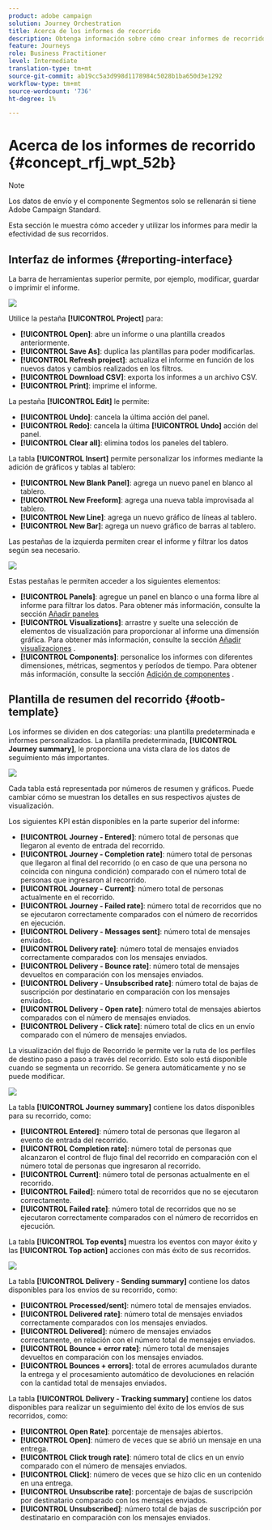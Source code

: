 ```yaml
---
product: adobe campaign
solution: Journey Orchestration
title: Acerca de los informes de recorrido
description: Obtenga información sobre cómo crear informes de recorrido
feature: Journeys
role: Business Practitioner
level: Intermediate
translation-type: tm+mt
source-git-commit: ab19cc5a3d998d1178984c5028b1ba650d3e1292
workflow-type: tm+mt
source-wordcount: '736'
ht-degree: 1%

---
```



# Acerca de los informes de recorrido {#concept_rfj_wpt_52b}

>[!NOTE]
>
>Los datos de envío y el componente Segmentos solo se rellenarán si tiene Adobe Campaign Standard.

Esta sección le muestra cómo acceder y utilizar los informes para medir la efectividad de sus recorridos.

## Interfaz de informes {#reporting-interface}

La barra de herramientas superior permite, por ejemplo, modificar, guardar o imprimir el informe.

![](../assets/dynamic_report_toolbar.png)

Utilice la pestaña **[!UICONTROL Project]** para:

* **[!UICONTROL Open]**: abre un informe o una plantilla creados anteriormente.
* **[!UICONTROL Save As]**: duplica las plantillas para poder modificarlas.
* **[!UICONTROL Refresh project]**: actualiza el informe en función de los nuevos datos y cambios realizados en los filtros.
* **[!UICONTROL Download CSV]**: exporta los informes a un archivo CSV.
* **[!UICONTROL Print]**: imprime el informe.

La pestaña **[!UICONTROL Edit]** le permite:

* **[!UICONTROL Undo]**: cancela la última acción del panel.
* **[!UICONTROL Redo]**: cancela la última  **[!UICONTROL Undo]** acción del panel.
* **[!UICONTROL Clear all]**: elimina todos los paneles del tablero.

La tabla **[!UICONTROL Insert]** permite personalizar los informes mediante la adición de gráficos y tablas al tablero:

* **[!UICONTROL New Blank Panel]**: agrega un nuevo panel en blanco al tablero.
* **[!UICONTROL New Freeform]**: agrega una nueva tabla improvisada al tablero.
* **[!UICONTROL New Line]**: agrega un nuevo gráfico de líneas al tablero.
* **[!UICONTROL New Bar]**: agrega un nuevo gráfico de barras al tablero.

Las pestañas de la izquierda permiten crear el informe y filtrar los datos según sea necesario.

![](../assets/dynamic_report_interface.png)

Estas pestañas le permiten acceder a los siguientes elementos:

* **[!UICONTROL Panels]**: agregue un panel en blanco o una forma libre al informe para filtrar los datos. Para obtener más información, consulte la sección [Añadir paneles](../reporting/creating-your-journey-reports.md#adding-panels)
* **[!UICONTROL Visualizations]**: arrastre y suelte una selección de elementos de visualización para proporcionar al informe una dimensión gráfica. Para obtener más información, consulte la sección [Añadir visualizaciones](../reporting/creating-your-journey-reports.md#adding-visualizations) .
* **[!UICONTROL Components]**: personalice los informes con diferentes dimensiones, métricas, segmentos y períodos de tiempo. Para obtener más información, consulte la sección [Adición de componentes](../reporting/creating-your-journey-reports.md#adding-components) .

## Plantilla de resumen del recorrido {#ootb-template}

Los informes se dividen en dos categorías: una plantilla predeterminada e informes personalizados.
La plantilla predeterminada, **[!UICONTROL Journey summary]**, le proporciona una vista clara de los datos de seguimiento más importantes.

![](../assets/dynamic_report_journey_8.png)

Cada tabla está representada por números de resumen y gráficos. Puede cambiar cómo se muestran los detalles en sus respectivos ajustes de visualización.

Los siguientes KPI están disponibles en la parte superior del informe:

* **[!UICONTROL Journey - Entered]**: número total de personas que llegaron al evento de entrada del recorrido.
* **[!UICONTROL Journey - Completion rate]**: número total de personas que llegaron al final del recorrido (o en caso de que una persona no coincida con ninguna condición) comparado con el número total de personas que ingresaron al recorrido.
* **[!UICONTROL Journey - Current]**: número total de personas actualmente en el recorrido.
* **[!UICONTROL Journey - Failed rate]**: número total de recorridos que no se ejecutaron correctamente comparados con el número de recorridos en ejecución.
* **[!UICONTROL Delivery - Messages sent]**: número total de mensajes enviados.
* **[!UICONTROL Delivery rate]**: número total de mensajes enviados correctamente comparados con los mensajes enviados.
* **[!UICONTROL Delivery - Bounce rate]**: número total de mensajes devueltos en comparación con los mensajes enviados.
* **[!UICONTROL Delivery - Unsubscribed rate]**: número total de bajas de suscripción por destinatario en comparación con los mensajes enviados.
* **[!UICONTROL Delivery - Open rate]**: número total de mensajes abiertos comparados con el número de mensajes enviados.
* **[!UICONTROL Delivery - Click rate]**: número total de clics en un envío comparado con el número de mensajes enviados.

La visualización del flujo de Recorrido le permite ver la ruta de los perfiles de destino paso a paso a través del recorrido. Esto solo está disponible cuando se segmenta un recorrido. Se genera automáticamente y no se puede modificar.

![](../assets/dynamic_report_journey_10.png)

La tabla **[!UICONTROL Journey summary]** contiene los datos disponibles para su recorrido, como:

* **[!UICONTROL Entered]**: número total de personas que llegaron al evento de entrada del recorrido.
* **[!UICONTROL Completion rate]**: número total de personas que alcanzaron el control de flujo final del recorrido en comparación con el número total de personas que ingresaron al recorrido.
* **[!UICONTROL Current]**: número total de personas actualmente en el recorrido.
* **[!UICONTROL Failed]**: número total de recorridos que no se ejecutaron correctamente.
* **[!UICONTROL Failed rate]**: número total de recorridos que no se ejecutaron correctamente comparados con el número de recorridos en ejecución.

La tabla **[!UICONTROL Top events]** muestra los eventos con mayor éxito y las **[!UICONTROL Top action]** acciones con más éxito de sus recorridos.

![](../assets/dynamic_report_journey_11.png)

La tabla **[!UICONTROL Delivery - Sending summary]** contiene los datos disponibles para los envíos de su recorrido, como:

* **[!UICONTROL Processed/sent]**: número total de mensajes enviados.
* **[!UICONTROL Delivered rate]**: número total de mensajes enviados correctamente comparados con los mensajes enviados.
* **[!UICONTROL Delivered]**: número de mensajes enviados correctamente, en relación con el número total de mensajes enviados.
* **[!UICONTROL Bounce + error rate]**: número total de mensajes devueltos en comparación con los mensajes enviados.
* **[!UICONTROL Bounces + errors]**: total de errores acumulados durante la entrega y el procesamiento automático de devoluciones en relación con la cantidad total de mensajes enviados.

La tabla **[!UICONTROL Delivery - Tracking summary]** contiene los datos disponibles para realizar un seguimiento del éxito de los envíos de sus recorridos, como:

* **[!UICONTROL Open Rate]**: porcentaje de mensajes abiertos.
* **[!UICONTROL Open]**: número de veces que se abrió un mensaje en una entrega.
* **[!UICONTROL Click trough rate]**: número total de clics en un envío comparado con el número de mensajes enviados.
* **[!UICONTROL Click]**: número de veces que se hizo clic en un contenido en una entrega.
* **[!UICONTROL Unsubscribe rate]**: porcentaje de bajas de suscripción por destinatario comparado con los mensajes enviados.
* **[!UICONTROL Unsubscribed]**: número total de bajas de suscripción por destinatario en comparación con los mensajes enviados.
